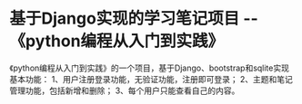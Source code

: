 # 基于Django实现的学习笔记项目 -- 《python编程从入门到实践》
《python编程从入门到实践》的一个项目，基于Django、bootstrap和sqlite实现
基本功能：
1、用户注册登录功能，无验证功能，注册即可登录；
2、主题和笔记管理功能，包括新增和删除；
3、每个用户只能查看自己的内容。


